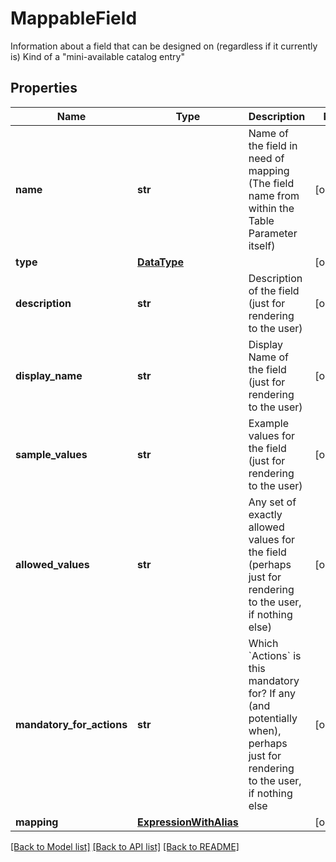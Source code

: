 # MappableField

Information about a field that can be designed on (regardless if it currently is)  Kind of a \"mini-available catalog entry\"

## Properties
Name | Type | Description | Notes
------------ | ------------- | ------------- | -------------
**name** | **str** | Name of the field in need of mapping (The field name from within the Table Parameter itself) | [optional] 
**type** | [**DataType**](DataType.md) |  | [optional] 
**description** | **str** | Description of the field (just for rendering to the user) | [optional] 
**display_name** | **str** | Display Name of the field (just for rendering to the user) | [optional] 
**sample_values** | **str** | Example values for the field (just for rendering to the user) | [optional] 
**allowed_values** | **str** | Any set of exactly allowed values for the field (perhaps just for rendering to the user, if nothing else) | [optional] 
**mandatory_for_actions** | **str** | Which &#x60;Actions&#x60; is this mandatory for? If any (and potentially when), perhaps just for rendering to the user, if nothing else | [optional] 
**mapping** | [**ExpressionWithAlias**](ExpressionWithAlias.md) |  | [optional] 

[[Back to Model list]](../README.md#documentation-for-models) [[Back to API list]](../README.md#documentation-for-api-endpoints) [[Back to README]](../README.md)



